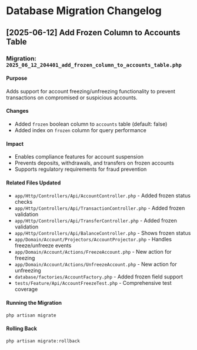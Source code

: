 # Database Migration Changelog

## [2025-06-12] Add Frozen Column to Accounts Table

### Migration: `2025_06_12_204401_add_frozen_column_to_accounts_table.php`

#### Purpose
Adds support for account freezing/unfreezing functionality to prevent transactions on compromised or suspicious accounts.

#### Changes
- Added `frozen` boolean column to `accounts` table (default: false)
- Added index on `frozen` column for query performance

#### Impact
- Enables compliance features for account suspension
- Prevents deposits, withdrawals, and transfers on frozen accounts
- Supports regulatory requirements for fraud prevention

#### Related Files Updated
- `app/Http/Controllers/Api/AccountController.php` - Added frozen status checks
- `app/Http/Controllers/Api/TransactionController.php` - Added frozen validation
- `app/Http/Controllers/Api/TransferController.php` - Added frozen validation  
- `app/Http/Controllers/Api/BalanceController.php` - Shows frozen status
- `app/Domain/Account/Projectors/AccountProjector.php` - Handles freeze/unfreeze events
- `app/Domain/Account/Actions/FreezeAccount.php` - New action for freezing
- `app/Domain/Account/Actions/UnfreezeAccount.php` - New action for unfreezing
- `database/factories/AccountFactory.php` - Added frozen field support
- `tests/Feature/Api/AccountFreezeTest.php` - Comprehensive test coverage

#### Running the Migration
```bash
php artisan migrate
```

#### Rolling Back
```bash
php artisan migrate:rollback
```